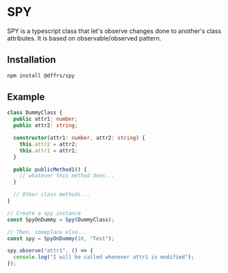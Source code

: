 # SPY

SPY is a typescript class that let's observe changes done to another's class attributes. It is based on observable/observed pattern.

## Installation

```bash
npm install @dffrs/spy
```

## Example

```typescript
class DummyClass {
  public attr1: number;
  public attr2: string;

  constructor(attr1: number, attr2: string) {
    this.attr2 = attr2;
    this.attr1 = attr1;
  }

  public publicMethod1() {
    // whatever this method does...
  }

  // Other class methods...
}

// Create a spy instance
const SpyOnDummy = Spy(DummyClass);

// Then, someplace else...
const spy = SpyOnDummy(10, "Test");

spy.observe("attr1", () => {
  console.log("I will be called whenever attr1 is modified");
});
```
